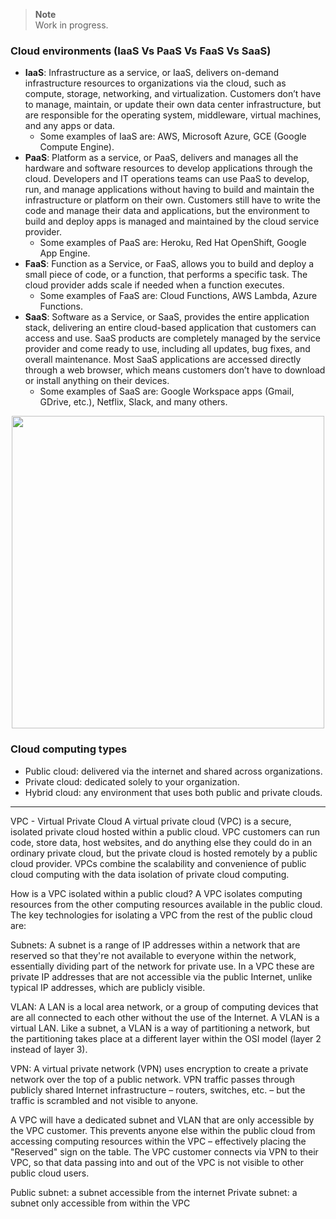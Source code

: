 > **Note**  
> Work in progress.

### Cloud environments (IaaS Vs PaaS Vs FaaS Vs SaaS)
- **IaaS**: Infrastructure as a service, or IaaS, delivers on-demand infrastructure resources to organizations via the cloud, such as compute, storage, networking, and virtualization. Customers don’t have to manage, maintain, or update their own data center infrastructure, but are responsible for the operating system, middleware, virtual machines, and any apps or data.
    - Some examples of IaaS are: AWS, Microsoft Azure, GCE (Google Compute Engine).
- **PaaS**: Platform as a service, or PaaS, delivers and manages all the hardware and software resources to develop applications through the cloud. Developers and IT operations teams can use PaaS to develop, run, and manage applications without having to build and maintain the infrastructure or platform on their own. Customers still have to write the code and manage their data and applications, but the environment to build and deploy apps is managed and maintained by the cloud service provider.
    - Some examples of PaaS are: Heroku, Red Hat OpenShift, Google App Engine.
- **FaaS**: Function as a Service, or FaaS, allows you to build and deploy a small piece of code, or a function, that performs a specific task. The cloud provider adds scale if needed when a function executes.
    - Some examples of FaaS are: Cloud Functions, AWS Lambda, Azure Functions.
- **SaaS**: Software as a Service, or SaaS, provides the entire application stack, delivering an entire cloud-based application that customers can access and use. SaaS products are completely managed by the service provider and come ready to use, including all updates, bug fixes, and overall maintenance. Most SaaS applications are accessed directly through a web browser, which means customers don’t have to download or install anything on their devices. 
    - Some examples of SaaS are: Google Workspace apps (Gmail, GDrive, etc.), Netflix, Slack, and many others.

<p align="center">
  <img src="https://github.com/Pexers/CS-fundamentals/assets/47757441/8e56eb85-cd50-4b60-80bb-972616b48869" width="500">
</p>


### Cloud computing types
- Public cloud: delivered via the internet and shared across organizations.
- Private cloud: dedicated solely to your organization.
- Hybrid cloud: any environment that uses both public and private clouds.

---

VPC - Virtual Private Cloud
A virtual private cloud (VPC) is a secure, isolated private cloud hosted within a public cloud.
VPC customers can run code, store data, host websites, and do anything else they could do in an ordinary private cloud, but the private cloud is hosted remotely by a public cloud provider. VPCs combine the scalability and convenience of public cloud computing with the data isolation of private cloud computing.

How is a VPC isolated within a public cloud?
A VPC isolates computing resources from the other computing resources available in the public cloud. The key technologies for isolating a VPC from the rest of the public cloud are:

Subnets: A subnet is a range of IP addresses within a network that are reserved so that they're not available to everyone within the network, essentially dividing part of the network for private use. In a VPC these are private IP addresses that are not accessible via the public Internet, unlike typical IP addresses, which are publicly visible.

VLAN: A LAN is a local area network, or a group of computing devices that are all connected to each other without the use of the Internet. A VLAN is a virtual LAN. Like a subnet, a VLAN is a way of partitioning a network, but the partitioning takes place at a different layer within the OSI model (layer 2 instead of layer 3).

VPN: A virtual private network (VPN) uses encryption to create a private network over the top of a public network. VPN traffic passes through publicly shared Internet infrastructure – routers, switches, etc. – but the traffic is scrambled and not visible to anyone.

A VPC will have a dedicated subnet and VLAN that are only accessible by the VPC customer. This prevents anyone else within the public cloud from accessing computing resources within the VPC – effectively placing the "Reserved" sign on the table. The VPC customer connects via VPN to their VPC, so that data passing into and out of the VPC is not visible to other public cloud users.

Public subnet: a subnet accessible from the internet
Private subnet: a subnet only accessible from within the VPC